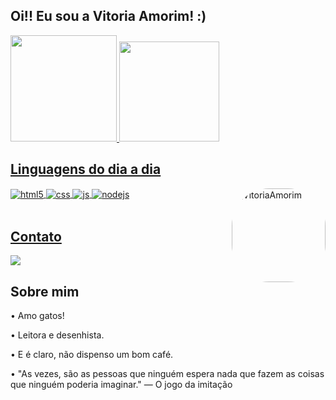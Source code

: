 ## Oi!! Eu sou a Vitoria Amorim! :)

<div>
<a href="https://github.com/VitoriaAmorim">
<img height="170em" src="https://github-readme-stats.vercel.app/api?username=VitoriaAmorim&show_icons=true&theme=dark&include_all_commits=true&count_private=true"/>
<img height="160em" src="https://github-readme-stats.vercel.app/api/top-langs/?username=VitoriaAmorim&layout=compact&langs_count=7&theme=dark"/>
</div>
  
  
## Linguagens do dia a dia

<div style="display: inline_block">
  <img align="center" alt="html5" src="https://img.shields.io/badge/HTML5-E34F26?style=for-the-badge&logo=html5&logoColor=white" />
  <img align="center" alt="css" src="https://img.shields.io/badge/CSS-1572B6?style=for-the-badge&logo=css3&logoColor=white" />
  <img align="center" alt="js" src="https://img.shields.io/badge/JavaScript-F7DF1E?style=for-the-badge&logo=javascript&logoColor=black" />
  <img align="center" alt="nodejs" src="https://img.shields.io/badge/Python-306998?style=for-the-badge&logo=Python&logoColor=white" />
  <img align="right" alt="VitoriaAmorim" height="150" style="border-radius:60px;" src="https://github.com/user-attachments/assets/69dd2fa7-2267-4500-9aaa-12734a751709
">
</div>
<br/>

## Contato
  <a href="https://www.linkedin.com/in/vit%C3%B3ria-amorim-5911bb239" target="_blank"><img src="https://img.shields.io/badge/-LinkedIn-%230077B5?style=for-the-badge&logo=linkedin&logoColor=white" target="_blank"></a> 

## Sobre mim

<p>• Amo gatos! </p>
<p>• Leitora e desenhista. </p>
<p>• E é claro, não dispenso um bom café. </p>
<p>• "As vezes, são as pessoas que ninguém espera nada que fazem as coisas que ninguém poderia imaginar." — O jogo da imitação </p>
